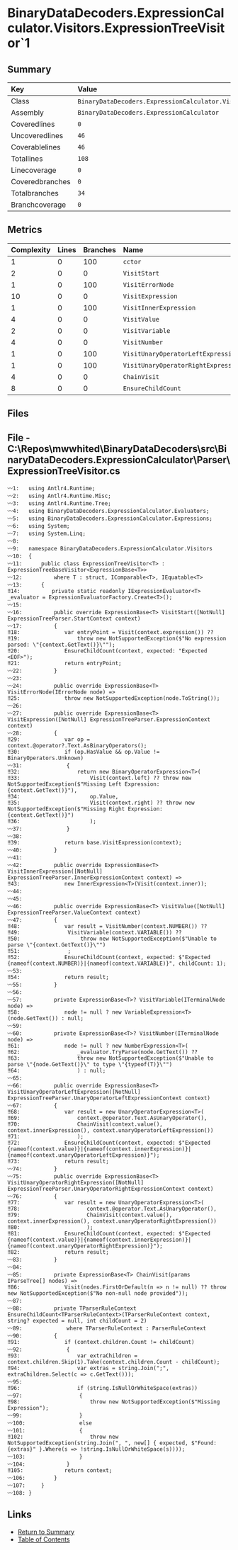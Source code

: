 ﻿# BinaryDataDecoders.ExpressionCalculator.Visitors.ExpressionTreeVisitor`1

## Summary

| Key             | Value                                                                      |
| :-------------- | :------------------------------------------------------------------------- |
| Class           | `BinaryDataDecoders.ExpressionCalculator.Visitors.ExpressionTreeVisitor`1` |
| Assembly        | `BinaryDataDecoders.ExpressionCalculator`                                  |
| Coveredlines    | `0`                                                                        |
| Uncoveredlines  | `46`                                                                       |
| Coverablelines  | `46`                                                                       |
| Totallines      | `108`                                                                      |
| Linecoverage    | `0`                                                                        |
| Coveredbranches | `0`                                                                        |
| Totalbranches   | `34`                                                                       |
| Branchcoverage  | `0`                                                                        |

## Metrics

| Complexity | Lines | Branches | Name                                |
| :--------- | :---- | :------- | :---------------------------------- |
| 1          | 0     | 100      | `cctor`                             |
| 2          | 0     | 0        | `VisitStart`                        |
| 1          | 0     | 100      | `VisitErrorNode`                    |
| 10         | 0     | 0        | `VisitExpression`                   |
| 1          | 0     | 100      | `VisitInnerExpression`              |
| 4          | 0     | 0        | `VisitValue`                        |
| 2          | 0     | 0        | `VisitVariable`                     |
| 4          | 0     | 0        | `VisitNumber`                       |
| 1          | 0     | 100      | `VisitUnaryOperatorLeftExpression`  |
| 1          | 0     | 100      | `VisitUnaryOperatorRightExpression` |
| 4          | 0     | 0        | `ChainVisit`                        |
| 8          | 0     | 0        | `EnsureChildCount`                  |

## Files

## File - C:\Repos\mwwhited\BinaryDataDecoders\src\BinaryDataDecoders.ExpressionCalculator\Parser\ExpressionTreeVisitor.cs

```CSharp
〰1:   using Antlr4.Runtime;
〰2:   using Antlr4.Runtime.Misc;
〰3:   using Antlr4.Runtime.Tree;
〰4:   using BinaryDataDecoders.ExpressionCalculator.Evaluators;
〰5:   using BinaryDataDecoders.ExpressionCalculator.Expressions;
〰6:   using System;
〰7:   using System.Linq;
〰8:   
〰9:   namespace BinaryDataDecoders.ExpressionCalculator.Visitors
〰10:  {
〰11:      public class ExpressionTreeVisitor<T> : ExpressionTreeBaseVisitor<ExpressionBase<T>>
〰12:          where T : struct, IComparable<T>, IEquatable<T>
〰13:      {
‼14:          private static readonly IExpressionEvaluator<T> _evaluator = ExpressionEvaluatorFactory.Create<T>();
〰15:  
〰16:          public override ExpressionBase<T> VisitStart([NotNull] ExpressionTreeParser.StartContext context)
〰17:          {
‼18:              var entryPoint = Visit(context.expression()) ??
‼19:                  throw new NotSupportedException($"No expression parsed: \"{context.GetText()}\"");
‼20:              EnsureChildCount(context, expected: "Expected <EOF>");
‼21:              return entryPoint;
〰22:          }
〰23:  
〰24:          public override ExpressionBase<T> VisitErrorNode(IErrorNode node) =>
‼25:              throw new NotSupportedException(node.ToString());
〰26:  
〰27:          public override ExpressionBase<T> VisitExpression([NotNull] ExpressionTreeParser.ExpressionContext context)
〰28:          {
‼29:              var op = context.@operator?.Text.AsBinaryOperators();
‼30:              if (op.HasValue && op.Value != BinaryOperators.Unknown)
〰31:              {
‼32:                  return new BinaryOperatorExpression<T>(
‼33:                      Visit(context.left) ?? throw new NotSupportedException($"Missing Left Expression: {context.GetText()}"),
‼34:                      op.Value,
‼35:                      Visit(context.right) ?? throw new NotSupportedException($"Missing Right Expression: {context.GetText()}")
‼36:                      );
〰37:              }
〰38:  
‼39:              return base.VisitExpression(context);
〰40:          }
〰41:  
〰42:          public override ExpressionBase<T> VisitInnerExpression([NotNull] ExpressionTreeParser.InnerExpressionContext context) =>
‼43:              new InnerExpression<T>(Visit(context.inner));
〰44:  
〰45:  
〰46:          public override ExpressionBase<T> VisitValue([NotNull] ExpressionTreeParser.ValueContext context)
〰47:          {
‼48:              var result = VisitNumber(context.NUMBER()) ??
‼49:               VisitVariable(context.VARIABLE()) ??
‼50:                   throw new NotSupportedException($"Unable to parse \"{context.GetText()}\"")
‼51:               ;
‼52:              EnsureChildCount(context, expected: $"Expected {nameof(context.NUMBER)}|{nameof(context.VARIABLE)}", childCount: 1);
〰53:  
‼54:              return result;
〰55:          }
〰56:  
〰57:          private ExpressionBase<T>? VisitVariable(ITerminalNode node) =>
‼58:              node != null ? new VariableExpression<T>(node.GetText()) : null;
〰59:  
〰60:          private ExpressionBase<T>? VisitNumber(ITerminalNode node) =>
‼61:              node != null ? new NumberExpression<T>(
‼62:                  _evaluator.TryParse(node.GetText()) ??
‼63:                  throw new NotSupportedException($"Unable to parse \"{node.GetText()}\" to type \"{typeof(T)}\"")
‼64:                  ) : null;
〰65:  
〰66:          public override ExpressionBase<T> VisitUnaryOperatorLeftExpression([NotNull] ExpressionTreeParser.UnaryOperatorLeftExpressionContext context)
〰67:          {
‼68:              var result = new UnaryOperatorExpression<T>(
‼69:                  context.@operator.Text.AsUnaryOperator(),
‼70:                  ChainVisit(context.value(), context.innerExpression(), context.unaryOperatorLeftExpression())
‼71:                  );
‼72:              EnsureChildCount(context, expected: $"Expected {nameof(context.value)}|{nameof(context.innerExpression)}|{nameof(context.unaryOperatorLeftExpression)}");
‼73:              return result;
〰74:          }
〰75:          public override ExpressionBase<T> VisitUnaryOperatorRightExpression([NotNull] ExpressionTreeParser.UnaryOperatorRightExpressionContext context)
〰76:          {
‼77:              var result = new UnaryOperatorExpression<T>(
‼78:                     context.@operator.Text.AsUnaryOperator(),
‼79:                     ChainVisit(context.value(), context.innerExpression(), context.unaryOperatorRightExpression())
‼80:                     );
‼81:              EnsureChildCount(context, expected: $"Expected {nameof(context.value)}|{nameof(context.innerExpression)}|{nameof(context.unaryOperatorRightExpression)}");
‼82:              return result;
〰83:          }
〰84:  
〰85:          private ExpressionBase<T> ChainVisit(params IParseTree[] nodes) =>
‼86:              Visit(nodes.FirstOrDefault(n => n != null) ?? throw new NotSupportedException($"No non-null node provided"));
〰87:  
〰88:          private TParserRuleContext EnsureChildCount<TParserRuleContext>(TParserRuleContext context, string? expected = null, int childCount = 2)
〰89:              where TParserRuleContext : ParserRuleContext
〰90:          {
‼91:              if (context.children.Count != childCount)
〰92:              {
‼93:                  var extraChildren = context.children.Skip(1).Take(context.children.Count - childCount);
‼94:                  var extras = string.Join(";", extraChildren.Select(c => c.GetText()));
〰95:  
‼96:                  if (string.IsNullOrWhiteSpace(extras))
〰97:                  {
‼98:                      throw new NotSupportedException($"Missing Expression");
〰99:                  }
〰100:                 else
〰101:                 {
‼102:                     throw new NotSupportedException(string.Join(", ", new[] { expected, $"Found: {extras}" }.Where(s => !string.IsNullOrWhiteSpace(s))));
〰103:                 }
〰104:             }
‼105:             return context;
〰106:         }
〰107:     }
〰108: }
```

## Links

* [Return to Summary](Summary.md)
* [Table of Contents](../TOC.md)

